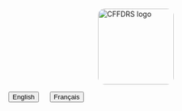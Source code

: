 <br>

<img 
    style="display: block; 
           margin-left: auto;
           margin-right: auto;
           width: 150px;
           border-radius: 14px;"
    src="/website_fr/img/CFFDRS_banner.png" 
    alt="CFFDRS logo">
</img>

<!-- <img 
    style="display: block;
           margin-left: auto;
           margin-right: auto;
           width: 200px;"
    src="./img/CFS_fire-research_emblem.png" 
    alt="CFS Fire Research emblem">
</img> -->

[introductory tutorial]: getting-started.md
[User Guide]: user-guide/README.md

<div class="text-center">
	<button class="btn btn-dark" onclick="location.href='https://cffdrs.github.io/website_en/home/'">English</button>
	&emsp;
	<button class="btn btn-dark" onclick="location.href='accueil'">Français</button>
</div>

<br>
